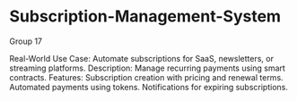 # Subscription-Management-System
Group 17

Real-World Use Case: Automate subscriptions for SaaS, newsletters, or streaming platforms.
Description: Manage recurring payments using smart contracts.
Features:
Subscription creation with pricing and renewal terms.
Automated payments using tokens.
Notifications for expiring subscriptions.
